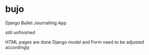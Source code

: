 # bujo

Django Bullet Journalling App

still unfinished


HTML pages are done
Django model and Form need to be adjusted accordingly
